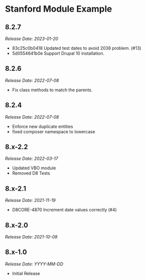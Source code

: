 # Stanford Module Example

8.2.7
--------------------------------------------------------------------------------
_Release Date: 2023-01-20_

- 83c25c0b0418 Updated test dates to avoid 2038 problem. (#13)
- 5d0554641b0e Support Drupal 10 installation.


8.2.6
--------------------------------------------------------------------------------
_Release Date: 2022-07-08_

- Fix class methods to match the parents.


8.2.4
--------------------------------------------------------------------------------
_Release Date: 2022-07-08_

- Enforce new duplicate entities
- fixed composer namespace to lowercase


8.x-2.2
--------------------------------------------------------------------------------
_Release Date: 2022-03-17_

- Updated VBO module
- Removed D8 Tests


8.x-2.1
--------------------------------------------------------------------------------
_Release Date: 2021-11-19_

- D8CORE-4870 Increment date values correctly (#4)


8.x-2.0
--------------------------------------------------------------------------------
_Release Date: 2021-10-08_



8.x-1.0
--------------------------------------------------------------------------------
_Release Date: YYYY-MM-DD_

- Initial Release
